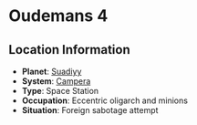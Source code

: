 # Oudemans 4

## Location Information
- **Planet**: [Suadiyy](../planet--suadiyy.md)
- **System**: [Campera](../../../system--campera.md)
- **Type**: Space Station
- **Occupation**: Eccentric oligarch and minions
- **Situation**: Foreign sabotage attempt